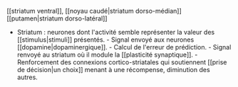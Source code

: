 [[striatum ventral]], [[noyau caudé|striatum dorso-médian]] [[putamen|striatum dorso-latéral]] 

- Striatum : neurones dont l'activité semble représenter la valeur des [[stimulus|stimuli]] présentés.
		- Signal envoyé aux neurones [[dopamine|dopaminergique]].
			- Calcul de l'erreur de prédiction. 
				- Signal renvoyé au striatum où il module la [[plasticité synaptique]]. 
					- Renforcement des connexions cortico-striatales qui soutiennent [[prise de décision|un choix]] menant à une récompense, diminution des autres.
